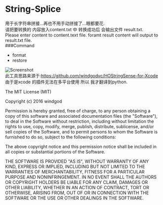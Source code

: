 # String-Splice
用于长字符串拼接...再也不用手动拼接了...眼都要花.  
请把要转换的 内容放入content.txt 中 转换成功后 会输出文件 result.txt.  
Please enter content to content.text file. foramt result content will output to  result.txt file.  
###Command  
- format   
- restore   

![Screenshot](https://github.com/holtwick/HOStringSense-for-Xcode/raw/master/StringDemoAnimation.gif "Demo")   
此工具思路来源于:https://github.com/windgodvc/HOStringSense-for-Xcode   
由于是xcode 的插件无法在多平台使用 所以 我才翻译到python.

     
     
     
     
     
     
     
The MIT License (MIT)

Copyright (c) 2016 windgod

Permission is hereby granted, free of charge, to any person obtaining a copy
of this software and associated documentation files (the "Software"), to deal
in the Software without restriction, including without limitation the rights
to use, copy, modify, merge, publish, distribute, sublicense, and/or sell
copies of the Software, and to permit persons to whom the Software is
furnished to do so, subject to the following conditions:

The above copyright notice and this permission notice shall be included in all
copies or substantial portions of the Software.

THE SOFTWARE IS PROVIDED "AS IS", WITHOUT WARRANTY OF ANY KIND, EXPRESS OR
IMPLIED, INCLUDING BUT NOT LIMITED TO THE WARRANTIES OF MERCHANTABILITY,
FITNESS FOR A PARTICULAR PURPOSE AND NONINFRINGEMENT. IN NO EVENT SHALL THE
AUTHORS OR COPYRIGHT HOLDERS BE LIABLE FOR ANY CLAIM, DAMAGES OR OTHER
LIABILITY, WHETHER IN AN ACTION OF CONTRACT, TORT OR OTHERWISE, ARISING FROM,
OUT OF OR IN CONNECTION WITH THE SOFTWARE OR THE USE OR OTHER DEALINGS IN THE
SOFTWARE.
